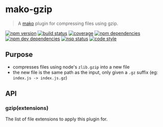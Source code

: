# mako-gzip

> A [mako][mako] plugin for compressing files using gzip.

[![npm version][npm-badge]][npm]
[![build status][travis-badge]][travis]
[![coverage][coveralls-badge]][coveralls]
[![npm dependencies][david-badge]][david]
[![npm dev dependencies][david-dev-badge]][david-dev]
[![nsp status][nsp-badge]][nsp]
[![code style][standard-badge]][standard]

## Purpose

 - compresses files using node's `zlib.gzip` into a new file
 - the new file is the same path as the input, only given a `.gz` suffix (eg: `index.js -> index.js.gz`)

## API

### gzip(extensions)

The list of file extensions to apply this plugin for.


[coveralls-badge]: https://img.shields.io/coveralls/makojs/gzip.svg
[coveralls]: https://coveralls.io/github/makojs/gzip
[david-badge]: https://img.shields.io/david/makojs/gzip.svg
[david-dev-badge]: https://img.shields.io/david/dev/makojs/gzip.svg
[david-dev]: https://david-dm.org/makojs/gzip#info=devDependencies
[david]: https://david-dm.org/makojs/gzip
[mako]: https://github.com/makojs/core
[npm-badge]: https://img.shields.io/npm/v/mako-gzip.svg
[npm]: https://www.npmjs.com/package/mako-gzip
[nsp-badge]: https://nodesecurity.io/orgs/mako/projects/f3f1b603-df5a-4b5d-bde0-650ffcbd28ec/badge
[nsp]: https://nodesecurity.io/orgs/mako/projects/f3f1b603-df5a-4b5d-bde0-650ffcbd28ec
[standard-badge]: https://img.shields.io/badge/code%20style-standard-brightgreen.svg
[standard]: http://standardjs.com/
[travis-badge]: https://img.shields.io/travis/makojs/gzip.svg
[travis]: https://travis-ci.org/makojs/gzip
